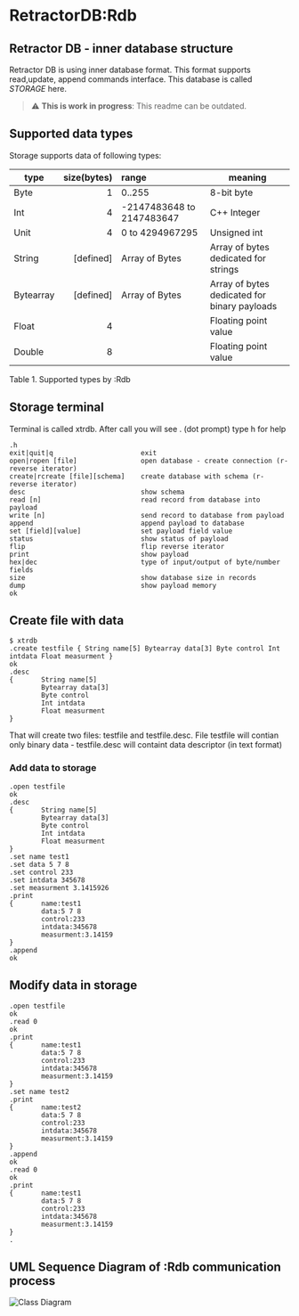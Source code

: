 # RetractorDB:Rdb

## Retractor DB - inner database structure

Retractor DB is using inner database format. This format supports read,update, append commands interface. This database is called _STORAGE_ here.

> :warning: **This is work in progress**: This readme can be outdated.

## Supported data types

Storage supports data of following types:

| type | size(bytes) | range | meaning |
|---|--:|:--|---|
|Byte  |     1|0..255|8-bit byte|
|Int   |     4|-2147483648 to 2147483647|C++ Integer|
|Unit  |     4|0 to 4294967295|Unsigned int|
|String|[defined]|Array of Bytes|Array of bytes dedicated for strings|
|Bytearray|[defined]|Array of Bytes|Array of bytes dedicated for binary payloads|
|Float|      4||Floating point value|
|Double|     8||Floating point value|

Table 1. Supported types by :Rdb

## Storage terminal

Terminal is called xtrdb.
After call you will see . (dot prompt)
type h for help
```
.h
exit|quit|q                      exit
open|ropen [file]                open database - create connection (r-reverse iterator)
create|rcreate [file][schema]    create database with schema (r-reverse iterator)
desc                             show schema
read [n]                         read record from database into payload
write [n]                        send record to database from payload
append                           append payload to database
set [field][value]               set payload field value
status                           show status of payload
flip                             flip reverse iterator
print                            show payload
hex|dec                          type of input/output of byte/number fields
size                             show database size in records
dump                             show payload memory
ok
```

## Create file with data

```
$ xtrdb
.create testfile { String name[5] Bytearray data[3] Byte control Int intdata Float measurment }
ok
.desc
{       String name[5]
        Bytearray data[3]
        Byte control
        Int intdata
        Float measurment
}
```

That will create two files: testfile and testfile.desc.
File testfile will contian only binary data - testfile.desc will containt data descriptor (in text format)

### Add data to storage

```
.open testfile
ok
.desc
{       String name[5]
        Bytearray data[3]
        Byte control
        Int intdata
        Float measurment
}
.set name test1
.set data 5 7 8
.set control 233
.set intdata 345678
.set measurment 3.1415926
.print
{       name:test1
        data:5 7 8
        control:233
        intdata:345678
        measurment:3.14159
}
.append
ok
```

## Modify data in storage
```
.open testfile
ok
.read 0
ok
.print
{       name:test1
        data:5 7 8
        control:233
        intdata:345678
        measurment:3.14159
}
.set name test2
.print
{       name:test2
        data:5 7 8
        control:233
        intdata:345678
        measurment:3.14159
}
.append
ok
.read 0
ok
.print
{       name:test1
        data:5 7 8
        control:233
        intdata:345678
        measurment:3.14159
}
.
```

## UML Sequence Diagram of :Rdb communication process

![Class Diagram](http://www.plantuml.com/plantuml/proxy?src=https://raw.githubusercontent.com/michalwidera/retractordb/issue_17/src/rdb/UML/rdb-comunication.puml)
